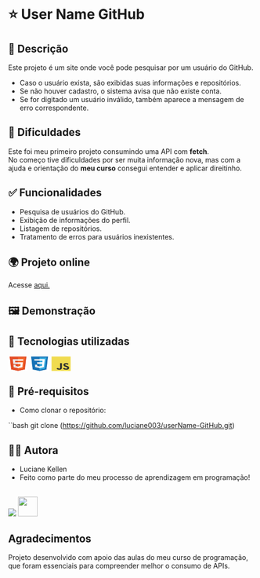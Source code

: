 # ⭐ User Name GitHub 

## 📌 Descrição
Este projeto é um site onde você pode pesquisar por um usuário do GitHub.  
- Caso o usuário exista, são exibidas suas informações e repositórios.  
- Se não houver cadastro, o sistema avisa que não existe conta.  
- Se for digitado um usuário inválido, também aparece a mensagem de erro correspondente.  


##  🚧  Dificuldades
Este foi meu primeiro projeto consumindo uma API com **fetch**.  
No começo tive dificuldades por ser muita informação nova, mas com a ajuda e orientação do **meu curso** consegui entender e aplicar direitinho.  

## ✅ Funcionalidades

- Pesquisa de usuários do GitHub.  
- Exibição de informações do perfil.  
- Listagem de repositórios.  
- Tratamento de erros para usuários inexistentes. 

## 🌍 Projeto online

Acesse [aqui.](https://luciane003.github.io/userName-GitHub/)

## 🖼️ Demonstração

## 🚀 Tecnologias utilizadas

 <img align="center" alt="HTML" height="30" width="40" src="https://raw.githubusercontent.com/devicons/devicon/master/icons/html5/html5-original.svg">
 <img align="center" alt="CSS" height="30" width="40" src="https://raw.githubusercontent.com/devicons/devicon/master/icons/css3/css3-original.svg">
 <img align="center" alt="JavaScript" height="30" width="40" src="https://raw.githubusercontent.com/devicons/devicon/master/icons/javascript/javascript-original.svg">
</div><br>

## 📂 Pré-requisitos
- Como clonar o repositório:

``bash 
git clone (https://github.com/luciane003/userName-GitHub.git)


## 👩‍💻 Autora
- Luciane Kellen
- Feito como parte do meu processo de aprendizagem em programação!
<div style="display: inline_block"><br> 
  <a href="https://www.linkedin.com/feed/" target="_blank"><img src="https://img.shields.io/badge/-LinkedIn-%230077B5?style=for-the-badge&logo=linkedin&logoColor=white" target="_blank"></a>
  <a href="https://wa.me/5517996417374" target="_blank"><img  height="40" width="40" src="https://github.com/user-attachments/assets/da75e70c-b550-4684-8548-ff61fecc7c7e" target="_blank"></a>
</div>

## Agradecimentos
Projeto desenvolvido com apoio das aulas do meu curso de programação, que foram essenciais para compreender melhor o consumo de APIs.
